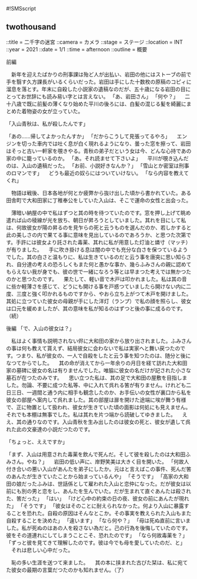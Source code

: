#!SMSscript

## twothousand

::title = 二千字の迷宮
::camera = カメラ
::stage = ステージ
::location = INT
::year = 2021
::date = 1/1
::time = afternoon
::outline = 概要

前編

　新年を迎えたばかりの刑事課は殆ど人が出払い、岩田の他にはストーブの前で手を翳す久方課長がいるくらいだった。岩田は手にした十数枚の原稿のコピィに溜息を落とす。年末に自殺した小説家の遺稿なのだが、五十歳になる岩田の目にとってお世辞にも読み易い字とは言えない。
「あ、岩田さん」
「何や？」
　二十八歳で既に前髪の薄くなり始めた平川の後ろには、白髪の混じる髪を綺麗にまとめた着物姿の女が立っていた。

「入山青秋は、私が殺したんです」

「あの……帰してよかったんすか」
「だからこうして見張ってるやろ」
　エンジンを切った車内では吐く息が白く現れるようになり、曇った窓を擦って、岩田はそっと古い一軒家を覗きやる。青秋の弟子だという女は今、どんな心持であの家の中に籠っているのか。
「あ。それ読ませて下さいよ」
　平川が覗き込んだのは、入山の遺稿だった。
「お前、小説好きなんか？」
「雪山とか密室は刑事のロマンです」
　どうも最近の奴らにはついていけない。
「なら内容を教えてくれ」

　物語は戦後、日本各地が何とか疲弊から抜け出した頃から書かれていた。ある田舎町で大和田家に丁稚奉公をしていた入山は、そこで運命の女性と出会った。


　薄暗い納屋の中で私はずつと其の時を待つていたのです。窓を押し上げて眺め遣れば山の稜線が光を放ち、朝日が昇ろうとしていました。其れを目にして私は、何故彼女が陽の昇るのを見乍らの死と云うものを選んだのか、若しかすると此の美しさの内で果てる事に意味を見出しているのであろうか、と思つた次第です。手許には彼女より託された毒薬、其れに私が用意した灯油と燐寸（マッチ）が有りました。
　手に吹き掛ける息は闇の中でも充分な白さを保つているようでした。其の白さと温もりに、私は生きているのだと云う事を唐突に思い知らされ、自分達の考えの恐ろしくもまた何と愚かな事か、幾らふみさんの親に認めてもらえない我が身でも、彼の世で一緒になろう等とは早まつた考えでは無かつたのかと思つたのです。
　果たして、軽い音で木戸は叩かれました。私は其の音に些か軽薄さを感じて、どうにも開ける事を戸惑つていましたら開けない内に二度、三度と強く叩かれるものですから、やおら立ち上がつて木戸を開けました。其処に立つていた彼女の母親が手にした洋灯（ランプ）で私の顔を照らし、彼女は口元を緩めましたが、其の意味を私が知るのはずつと後の事に成るのです。（続）


後編
「で、入山の彼女は？」

　私はよく事情も説明されない侭に大和田の家から放り出されました。ふみさんの事は何も教えて貰えず、結局彼女に会わないで私は実家へと舞い戻つたのです。つまり、私が彼女の、一人で自殺をしたと云う事を知つたのは、随分と後になつてからでした。
　其の命が消えてから一年余りの月日を経て訪れた大和田家の墓碑に彼女の名は有りませんでした。唯脇に彼女の名だけが記された小さな墓石が在つたのみです。
　思い立つた私は、其の足で大和田の屋敷を目指しました。勿論、不要に成つた私等、中に入れて呉れる筈が有りません。けれども二日三日、一週間と通う内に相手も観念したのか、お手伝いの女性が裏口から私を彼女の部屋へ案内して呉れました。其の部屋は扉を開けた途端に埃が舞う有様で、正に物置として扱われ、彼女が生きていた頃の面影は何処にも見えません。それでも本棚は無事でした。私は其れを片つ端から読破してゆきました。
　ええ、其の通りなのです。入山青秋を生み出したのは彼女の死と、彼女が遺して呉れた此の文豪達の小説だつたのです。

「ちょっと、ええですか」

「まず、入山は用意された毒薬を飲んで死んだ。そして彼を殺したのは大和田ふみさん。やね？」
　岩田の低い声に、岸野笑美は大きく目を開いた。
「何故人付き合いの悪い入山があんたを弟子にしたか。元はと言えばこの事件、死んだ筈のあんたが生きていたことから始まっているんや」
「そうです」
「高家の大和田の娘だったふみは、世話係として雇われた入山と恋仲になった。だが彼女は以前にも別の男と恋をし、あんたを生んでいた。だが生まれて直ぐあんたは殺された、筈だった」
「はい」
「けど心中の約束の日の夜、彼女の前にあんたが現れた」
「そうです」
「彼女はそのことに耐えられなかった。何より入山に暴露することを恐れた。自殺の原因はそんなとこか。その事実を教えられた入山もまた自殺することを決めた」
「違います」
「なら何や？」
「母は死ぬ直前に言いました。私が死ぬのはあの人を殺さない為だと。己の行為を後悔していたのです。彼をその道連れにしてしまうことこそ、恐れたのです」
「なら何故毒薬を？」
「ずっと彼を見てきて理解したのです。彼は今でも母を愛していたのだ、と」
　それは悲しい心中だった。

　恥の多い生涯を送つて来ました。
　其の本に挟まれた古びた栞は、私に宛てた彼女の最期の言葉だつたのかも知れません。（了）


